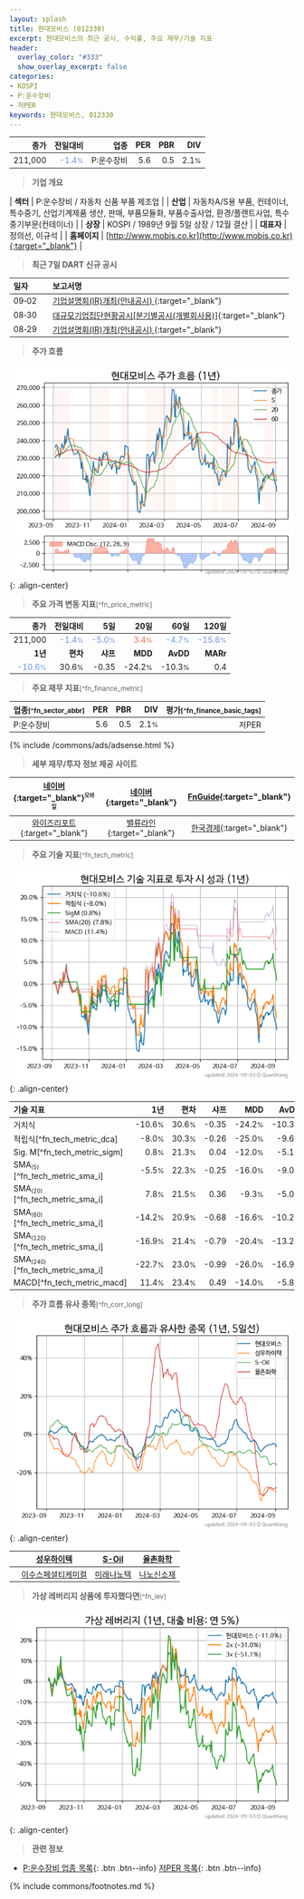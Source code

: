 ```yaml
---
layout: splash
title: 현대모비스 (012330)
excerpt: 현대모비스의 최근 공시, 수익률, 주요 재무/기술 지표
header:
  overlay_color: "#333"
  show_overlay_excerpt: false
categories:
- KOSPI
- P:운수장비
- 저PER
keywords: 현대모비스, 012330
---
```


| **종가** | **전일대비** | **업종** | **PER** | **PBR** | **DIV** |
| -------: | -----------: | -------: | ------: | ------: | ------: |
| 211,000 | <span style="color: cornflowerblue">-1.4<small>%</small></span> | P:운수장비 | 5.6 | 0.5 | 2.1<small>%</small> |

<!-- more -->


> **기업 개요**<a id="company"></a>

| <span style="white-space:nowrap;">**섹터**</span> | P:운수장비 / 자동차 신품 부품 제조업 |
| <span style="white-space:nowrap;">**산업**</span> | 자동차A/S용 부품, 컨테이너, 특수중기, 산업기계제품 생산, 판매, 부품모듈화, 부품수출사업, 환경/플랜트사업, 특수중기부문(컨테이너) |
| <span style="white-space:nowrap;">**상장**</span> | KOSPI / 1989년 9월 5일 상장 / 12월 결산 |
| <span style="white-space:nowrap;">**대표자**</span> | 정의선, 이규석 |
| <span style="white-space:nowrap;">**홈페이지**</span> | [http://www.mobis.co.kr](http://www.mobis.co.kr){:target="_blank"} |


> **최근 7일 DART 신규 공시**<a id="dart"></a>

| **일자** |      | **보고서명** |
| :------- | :--- | :----------- |
| 09&#x2011;02 | | [기업설명회(IR)개최(안내공시)              ](https://dart.fss.or.kr/dsaf001/main.do?rcpNo=20240902800383){:target="_blank"} |
| 08&#x2011;30 | | [대규모기업집단현황공시[분기별공시(개별회사용)]](https://dart.fss.or.kr/dsaf001/main.do?rcpNo=20240830000836){:target="_blank"} |
| 08&#x2011;29 | | [기업설명회(IR)개최(안내공시)              ](https://dart.fss.or.kr/dsaf001/main.do?rcpNo=20240829800165){:target="_blank"} |


> **주가 흐름**<a id="price"></a>

![012330](/stock/images/012330.png){: .align-center}


> **주요 가격 변동 지표**<small>[^fn_price_metric]</small>

| **종가** | **전일대비** | **5일** | **20일** | **60일** | **120일** |
| -------: | -----------: | ------: | -------: | -------: | --------: |
| 211,000 | <span style="color: cornflowerblue">-1.4<small>%</small></span> | <span style="color: cornflowerblue">-5.0<small>%</small></span> | <span style="color: tomato">3.4<small>%</small></span> | <span style="color: cornflowerblue">-4.7<small>%</small></span> | <span style="color: cornflowerblue">-15.6<small>%</small></span> |
| **1년** | **편차** | **샤프** | **MDD** | **AvDD** | **MARr** |
| <span style="color: cornflowerblue">-10.6<small>%</small></span> | 30.6<small>%</small> | -0.35 | -24.2<small>%</small> | -10.3<small>%</small> | 0.4 |


> **주요 재무 지표**<small>[^fn_finance_metric]</small>

| **업종**<small>[^fn_sector_abbr]</small> | **PER** | **PBR** | **DIV** | **평가**<small>[^fn_finance_basic_tags]</small> |
| :--------------------------------------- | ------: | ------: | ------: | ----------------------------------------------: |
| P:운수장비 | 5.6 | 0.5 | 2.1<small>%</small> | 저PER |



{% include /commons/ads/adsense.html %}

> **세부 재무/투자 정보 제공 사이트**

| [네이버](https://m.stock.naver.com/domestic/stock/012330/finance/summary){:target="_blank"}<sup><small>모바일</small></sup> | [네이버](https://finance.naver.com/item/coinfo.naver?code=012330){:target="_blank"} | [FnGuide](https://comp.fnguide.com/SVO2/ASP/SVD_Invest.asp?gicode=A012330&MenuYn=Y){:target="_blank"} |
| :---: | :---: | :---: |
| [와이즈리포트](https://comp.wisereport.co.kr/company/c1040001.aspx?cmp_cd=012330){:target="_blank"} | [밸류라인](https://www.valueline.co.kr/finance/summary/012330){:target="_blank"} | [한국경제](https://markets.hankyung.com/stock/012330/financial-summary){:target="_blank"} |


> **주요 기술 지표**<small>[^fn_tech_metric]</small>


![012330](/stock/images/012330_tech.png){: .align-center}

| **기술 지표** | **1년** | **편차** | **샤프** | **MDD** | **AvDD** |
| :------------ | ------: | -----------: | -------: | ------: | -------: |
| 거치식 | -10.6<small>%</small> | 30.6<small>%</small> | -0.35 | -24.2<small>%</small> | -10.3<small>%</small> |
| 적립식[^fn_tech_metric_dca] | -8.0<small>%</small> | 30.3<small>%</small> | -0.26 | -25.0<small>%</small> | -9.6<small>%</small> |
| Sig. M[^fn_tech_metric_sigm] | 0.8<small>%</small> | 21.3<small>%</small> | 0.04 | -12.0<small>%</small> | -5.1<small>%</small> |
| SMA<small><sub>(5)</sub></small>[^fn_tech_metric_sma_i] | -5.5<small>%</small> | 22.3<small>%</small> | -0.25 | -16.0<small>%</small> | -9.0<small>%</small> |
| SMA<small><sub>(20)</sub></small>[^fn_tech_metric_sma_i] | 7.8<small>%</small> | 21.5<small>%</small> | 0.36 | -9.3<small>%</small> | -5.0<small>%</small> |
| SMA<small><sub>(60)</sub></small>[^fn_tech_metric_sma_i] | -14.2<small>%</small> | 20.9<small>%</small> | -0.68 | -16.6<small>%</small> | -10.2<small>%</small> |
| SMA<small><sub>(120)</sub></small>[^fn_tech_metric_sma_i] | -16.9<small>%</small> | 21.4<small>%</small> | -0.79 | -20.4<small>%</small> | -13.2<small>%</small> |
| SMA<small><sub>(240)</sub></small>[^fn_tech_metric_sma_i] | -22.7<small>%</small> | 23.0<small>%</small> | -0.99 | -26.0<small>%</small> | -16.9<small>%</small> |
| MACD[^fn_tech_metric_macd] | 11.4<small>%</small> | 23.4<small>%</small> | 0.49 | -14.0<small>%</small> | -5.8<small>%</small> |


> **주가 흐름 유사 종목**<a id="corr"></a><small>[^fn_corr_long]</small>

![012330](/stock/images/012330_corr.png){: .align-center}

|       | [성우하이텍](/015750/) | [S-Oil](/010950/) | [율촌화학](/008730/) |
| :---: | :------------------------------------: | :------------------------------------: | :------------------------------------: |
|       | [이수스페셜티케미컬](/457190/) | [미래나노텍](/095500/) | [나노신소재](/121600/) |


> **가상 레버리지 상품에 투자했다면**<a id="2x"></a><small>[^fn_lev]</small>

![012330](/stock/images/012330_2x.png){: .align-center}


> **관련 정보**

- [P:운수장비 업종 목록](/stats/sector/kospi_업종_운수장비_종목/){: .btn .btn--info} [저PER 목록](/fn/fn_low_per/){: .btn .btn--info}

{% include commons/footnotes.md %}